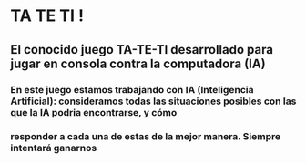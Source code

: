 # TA TE TI !

## El conocido juego TA-TE-TI desarrollado para jugar en consola contra la computadora (IA)
### En este juego estamos trabajando con IA (Inteligencia Artificial): consideramos todas las situaciones posibles con las que la IA podria encontrarse, y cómo 
### responder a cada una de estas de la mejor manera. Siempre intentará ganarnos
